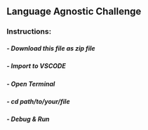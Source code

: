 ## Language Agnostic Challenge
### Instructions: 
##### - Download this file as zip file
##### - Import to VSCODE 
##### - Open Terminal 
##### - cd path/to/your/file
##### - Debug & Run
